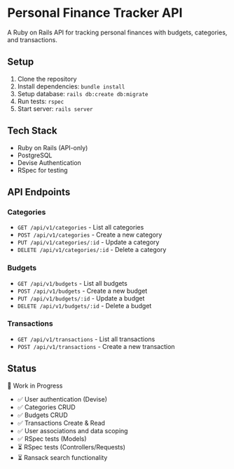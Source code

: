 # Personal Finance Tracker API

A Ruby on Rails API for tracking personal finances with budgets, categories, and transactions.

## Setup

1. Clone the repository
2. Install dependencies: `bundle install`
3. Setup database: `rails db:create db:migrate`
4. Run tests: `rspec`
5. Start server: `rails server`

## Tech Stack

- Ruby on Rails (API-only)
- PostgreSQL
- Devise Authentication
- RSpec for testing

## API Endpoints

### Categories
- `GET /api/v1/categories` - List all categories
- `POST /api/v1/categories` - Create a new category
- `PUT /api/v1/categories/:id` - Update a category
- `DELETE /api/v1/categories/:id` - Delete a category

### Budgets
- `GET /api/v1/budgets` - List all budgets
- `POST /api/v1/budgets` - Create a new budget
- `PUT /api/v1/budgets/:id` - Update a budget
- `DELETE /api/v1/budgets/:id` - Delete a budget

### Transactions
- `GET /api/v1/transactions` - List all transactions
- `POST /api/v1/transactions` - Create a new transaction

## Status

🚧 Work in Progress
- ✅ User authentication (Devise)
- ✅ Categories CRUD
- ✅ Budgets CRUD
- ✅ Transactions Create & Read
- ✅ User associations and data scoping
- ✅ RSpec tests (Models)
- ⏳ RSpec tests (Controllers/Requests)
- ⏳ Ransack search functionality

